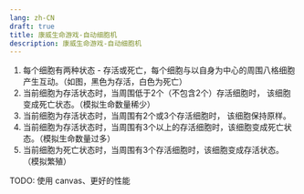 ```yaml
---
lang: zh-CN
draft: true
title: 康威生命游戏-自动细胞机
description: 康威生命游戏-自动细胞机
---
```


1. 每个细胞有两种状态 - 存活或死亡，每个细胞与以自身为中心的周围八格细胞产生互动。（如图，黑色为存活，白色为死亡）
2. 当前细胞为存活状态时，当周围低于2个（不包含2个）存活细胞时， 该细胞变成死亡状态。（模拟生命数量稀少）
3. 当前细胞为存活状态时，当周围有2个或3个存活细胞时， 该细胞保持原样。
4. 当前细胞为存活状态时，当周围有3个以上的存活细胞时，该细胞变成死亡状态。（模拟生命数量过多）
5. 当前细胞为死亡状态时，当周围有3个存活细胞时，该细胞变成存活状态。 （模拟繁殖）

TODO: 使用 canvas、更好的性能

<cellular-automata />

